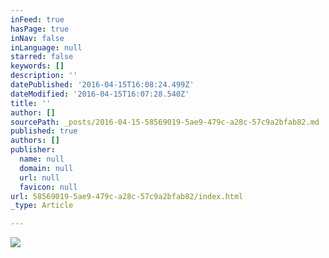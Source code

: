 ```yaml
---
inFeed: true
hasPage: true
inNav: false
inLanguage: null
starred: false
keywords: []
description: ''
datePublished: '2016-04-15T16:08:24.499Z'
dateModified: '2016-04-15T16:07:28.540Z'
title: ''
author: []
sourcePath: _posts/2016-04-15-58569019-5ae9-479c-a28c-57c9a2bfab82.md
published: true
authors: []
publisher:
  name: null
  domain: null
  url: null
  favicon: null
url: 58569019-5ae9-479c-a28c-57c9a2bfab82/index.html
_type: Article

---
```

![](https://the-grid-user-content.s3-us-west-2.amazonaws.com/3f550094-3d59-46cc-b825-80f2ea371be2.jpg)